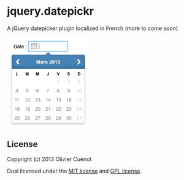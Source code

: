 jquery.datepickr
================

A jQuery datepicker plugin localized in French (more to come soon)

![jQuery Datepickr in action](screenshot.png)

## License

Copyright (c) 2013 Olivier Cuenot

Dual licensed under the [MIT license](https://github.com/oub/jquery.datepickr/blob/master/MIT-license.txt) and [GPL license](https://github.com/oub/jquery.datepickr/blob/master/GPL-license.txt).